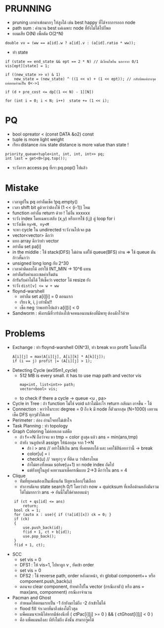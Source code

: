 # PRUNNING

- pruning เอาค่าเพ้อมากๆ ให้สูงได้ เช่น best happy ที่ได้จากการออก node
- path sum : คำนวน best แค่เฉพาะ node ที่ยังไม่ได้ไปก็พอ
- ยอมเสีย O(N) เพื่อตัด O(2^N)

```
double vv = (ww == a[id].w ? a[id].v : (a[id].ratio * ww));
```

- ทำ state

```
if (state == end_state && ept == 2 * N) // มีเงื่อนไขอื่น นอกจาก 0/1
vis[ept][state] = 1;

if ((new_state >> v) & 1)
	new_state = (new_state) ^ ((1 << v) + (1 << ept)); // กลับบิตแค่บางจุด แค่ตอนอ่านเป็น 0<->1

if (d + pre_cost <= dp[(1 << N) - 1][N])

for (int i = 0; i < N; i++)  state += (1 << i);
```

# PQ

- bool opreator < (const DATA &o2) const
- tuple is more light weight
- เรียง distance ก่อน state distance is more value than state !

```
priority_queue<tuple<int, int, int, int>> pq;
int last = get<0>(pq.top());
```

- ระวังการ access pq ที่เรา pq.pop() ไปแล้ว

# Mistake

- เวลาลูปใน pq อย่าลืมเช็ค !pq.empty()
- เวลา shift bit ดูด้วยว่าต้องใช้ (1 << (i-1)) ไหม
- function อย่าลืม return ด้วย ! ไม่งั้น xxxxxx
- ระวัง index โดยเฉพาะสลับ (x,y) หรือการใช้ (i,j) คู่ loop for i
- ระวังเช็ค `ny>N, ny<M`
- จะหา cycle ใน undirected ระวังวนไปเจอ pa
- vector<vector<int>> ดีกว่า
- แยก array ดีกว่าทำ vector<pair>
- อย่าลืม set pa[i]
- in the middle : ใช้ stack(DFS) ไม่ผ่าน แต่ใช้ queue(BFS) ผ่าน => ใช้ queue มันก้าวสั้นกว่า
- unsigned long long กับ 2^30
- เวลาค่าติดลบได้ อย่าใช้ INT_MIN -> 10^6 แทน
- อย่าลืมรับค่าและเซตค่าเริ่มต้น
- ถ้ารันรับค่าไม่ได้ ให้เช็คว่า vector ได้ resize ยัง
- ระวัง `dist[v] <= w + ww`
- floynd-warshell
  - อย่าลืม set a[i][i] = 0 ตอนแรก
  - เรียง k, i, j เท่านั้น!!
  - เช็ค neg ว่าพอทำไปแล้ว a[i][i] < 0
- Sandworm : พังกรณีที่วาร์ปลงไปเจอหนอนบนช่องที่มีพายุ ต้องดักไว้ด้วย

# Problems

- Exchange : ทำ floynd-warshell O(N^3), ทำ break หาก profit โผล่มาก็ได้
  ```
  A[i][j] = max(A[i][j], A[i][k] * A[k][j]);
  if (i == j) profit |= (A[i][j] > 1);
  ```
- Detecting Cycle (ex05m1_cycle)
  - 512 MB is every small. it has to use map path and vector vis
    ```
    map<int, list<int>> path;
    vector<bool> vis;
    ```
  - to check if there a cycle -> queue <u , pa>
- Cycle in Tree : ถ้า function ไม่ใช่ void แล้วไม่มีอะไร return กลับมา อาจขึ้น - ได้
- Connection : หาว่าในระยะ degree = 0 ถึง k มี node กี่ตัวมากสุด (N=1000) เลยวนเช็ค DFS ทุกๆตัวได้เลย
- Perimeter : อ๋อง อ่านโจทย์ไม่เข้าใจ
- Task Planning : ทำ topology
- Graph Coloring ไม่ค่อยเกต แต่คือ
  - ถ้า f==N ถือว่าจบ หา tmp = color สูงสุด แล้ว ans = min(ans,tmp)
  - ถ้ายัง วนลูปหาสี assign ให้น้อยสุด จาก 1->N
    - ถ้า i > ans // อย่าใช้สีเกิน ans ที่เคยตอบได้ และ เคยใช้สีน้อยกว่านี้ -> break
    - color[u] = i
    - check(u) // วนทุกๆ v ที่ติด u ว่าสีตรงไหม
    - ถ้าไม่ตรงทั้งหมด solve(u+1) หา node index ถัดไป
    - แต่ยังอยู่ในลูป คอยวนมาเช็คกรณีแบบ 2->3 ดีกว่าใน ans = 4
- Clique
  - ทีมที่ทุกคนต้องเป็นเพื่อนกัน ปัญหาเลือก/ไม่เลือก
  - ทำการตัดจบ state search 0/1 โดยว่าถ้า now + quicksum ที่เหลือด้านหลังมันรวมได้ไม่มากกว่า ans -> อันนี้ไม่ใช่คำตอบแน่ๆ

```
    if (ct + qs[id] <= ans)
        return;
    bool ck = 1;
    for (auto x : use){ if (!a[id][x]) ck = 0; }
    if (ck)
    {
        use.push_back(id);
        f(id + 1, ct + b[id]);
        use.pop_back();
    }
    f(id + 1, ct);

```

- SCC
  - set vis = 0
  - DFS1 : ให้ vis=1, ไปหาลูก v , ยัดเข้า order
  - set vis = 0
  - DFS2 : ใช้ reverse path, order หลังมาหน้า, ทำ global component++ หรือ component.push_back(u)
  - ตอนจบ clear component, ย้ายค่าไปใน vector (กรณีเอาตัว) หรือ ans = max(ans, componnent) กรณีเอาจำนวน
- Pacman and Ghost
  - กำหนดให้ตอนแรกเป็น -1 ถ้ายังมาไม่ถึง -2 ถ้าเข้าไม่ได้
  - flood fill จำเวลาที่มาถึงช่องได้ไวสุด
  - แพ็คแมนจะหนีได้หากมีช่องนึงที่ ( ctPac[i][j] >= 0 ) && ( ctGhost[i][j] < 0 )
  - คือ แพ็คแมนถึงละ ผียังไม่ถึง ดังนั้น สามาถจู๊คได้

```

```
